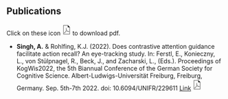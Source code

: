 ## Publications

Click on these icon <img src="images/pdf.png" > to download pdf.

* **Singh, A.** & Rohlfing, K.J. (2022). Does contrastive attention guidance facilitate action recall? An eye-tracking study. In: Ferstl, E., Konieczny, L., von Stülpnagel, R., Beck, J., and Zacharski, L., (Eds.). Proceedings of KogWis2022, the 5th Biannual Conference of the German Society for Cognitive Science. Albert-Ludwigs-Universität Freiburg, Freiburg, Germany. Sep. 5th-7th 2022. doi: 10.6094/UNIFR/229611 [Link](https://osf.io/zfcbk/) [<img src="images/pdf.png">](/assets/Abstract_KogWis2022_Singh%26Rohlfing.pdf)